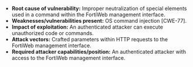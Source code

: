 - **Root cause of vulnerability:** Improper neutralization of special elements used in a command within the FortiWeb management interface.
- **Weaknesses/vulnerabilities present:** OS command injection [CWE-77].
- **Impact of exploitation:** An authenticated attacker can execute unauthorized code or commands.
- **Attack vectors:** Crafted parameters within HTTP requests to the FortiWeb management interface.
- **Required attacker capabilities/position:** An authenticated attacker with access to the FortiWeb management interface.